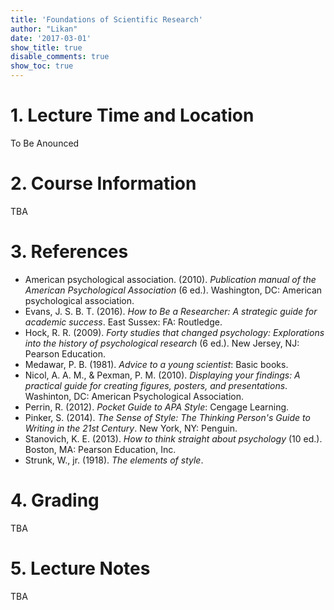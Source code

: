 ```yaml
---
title: 'Foundations of Scientific Research'
author: "Likan"
date: '2017-03-01'
show_title: true
disable_comments: true
show_toc: true
---
```

# 1. Lecture Time and Location

To Be Anounced

# 2. Course Information

TBA

# 3. References

- American psychological association. (2010). *Publication manual of the American Psychological Association* (6 ed.). Washington, DC: American psychological association.
- Evans, J. S. B. T. (2016). *How to Be a Researcher: A strategic guide for academic success*. East Sussex: FA: Routledge.
- Hock, R. R. (2009). *Forty studies that changed psychology: Explorations into the history of psychological research* (6 ed.). New Jersey, NJ: Pearson Education.
- Medawar, P. B. (1981). *Advice to a young scientist*: Basic books.
- Nicol, A. A. M., & Pexman, P. M. (2010). *Displaying your findings: A practical guide for creating figures, posters, and presentations*. Washinton, DC: American Psychological Association.
- Perrin, R. (2012). *Pocket Guide to APA Style*: Cengage Learning.
- Pinker, S. (2014). *The Sense of Style: The Thinking Person's Guide to Writing in the 21st Century*. New York, NY: Penguin.
- Stanovich, K. E. (2013). *How to think straight about psychology* (10 ed.). Boston, MA: Pearson Education, Inc.
- Strunk, W., jr. (1918). *The elements of style*.

# 4. Grading

TBA

# 5. Lecture Notes

TBA
